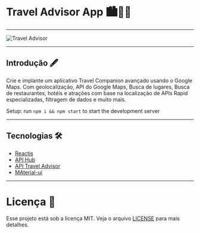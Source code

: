 # Travel Advisor App 🏙️🗽🌄

---

![Travel Advisor](https://i.ibb.co/qph2cZn/image.pngg)

---

## Introdução 🖋️

Crie e implante um aplicativo Travel Companion avançado usando o Google Maps. Com geolocalização, API do Google Maps, Busca de lugares, Busca de restaurantes, hotéis e atrações com base na localização de APIs Rapid especializadas, filtragem de dados e muito mais.

Setup: run ```npm i && npm start``` to start the development server

---
## Tecnologias 🛠️

- [Reactjs](https://pt-br.reactjs.org/)
- [API Hub](https://rapidapi.com/hub)
- [API Travel Advisor](https://rapidapi.com/apidojo/api/travel-advisor/)
- [MAterial-ui](https://material-ui.com/)
---

# Licença 📑

Esse projeto está sob a licença MIT. Veja o arquivo [LICENSE](https://opensource.org/licenses/MIT) para mais detalhes.

